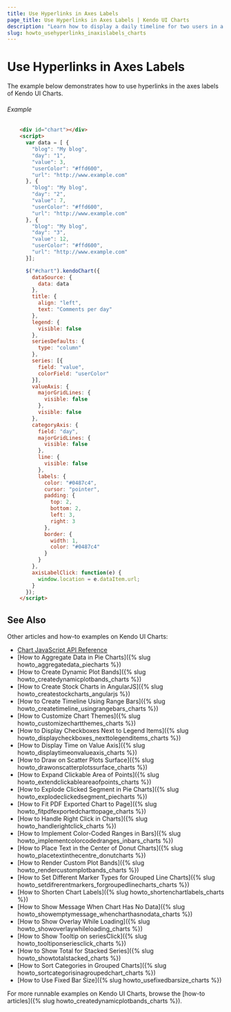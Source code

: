 ```yaml
---
title: Use Hyperlinks in Axes Labels
page_title: Use Hyperlinks in Axes Labels | Kendo UI Charts
description: "Learn how to display a daily timeline for two users in a Kendo UI Chart."
slug: howto_usehyperlinks_inaxislabels_charts
---
```


# Use Hyperlinks in Axes Labels

The example below demonstrates how to use hyperlinks in the axes labels of Kendo UI Charts.

###### Example

```html
    <div id="chart"></div>
    <script>
      var data = [ {
        "blog": "My blog",
        "day": "1",
        "value": 3,
        "userColor": "#ffd600",
        "url": "http://www.example.com"
      }, {
        "blog": "My blog",
        "day": "2",
        "value": 7,
        "userColor": "#ffd600",
        "url": "http://www.example.com"
      }, {
        "blog": "My blog",
        "day": "3",
        "value": 12,
        "userColor": "#ffd600",
        "url": "http://www.example.com"
      }];

      $("#chart").kendoChart({
        dataSource: {
          data: data
        },
        title: {
          align: "left",
          text: "Comments per day"
        },
        legend: {
          visible: false
        },
        seriesDefaults: {
          type: "column"
        },
        series: [{
          field: "value",
          colorField: "userColor"
        }],
        valueAxis: {
          majorGridLines: {
            visible: false
          },
          visible: false
        },
        categoryAxis: {
          field: "day",
          majorGridLines: {
            visible: false
          },
          line: {
            visible: false
          },
		  labels: {
            color: "#0487c4",
            cursor: "pointer",
            padding: {
              top: 2,
              bottom: 2,
              left: 3,
              right: 3
            },
            border: {
              width: 1,
              color: "#0487c4"
            }
          }
        },
        axisLabelClick: function(e) {
          window.location = e.dataItem.url;
        }
      });
    </script>
```

## See Also

Other articles and how-to examples on Kendo UI Charts:

* [Chart JavaScript API Reference](/api/javascript/dataviz/ui/chart)
* [How to Aggregate Data in Pie Charts]({% slug howto_aggregatedata_piecharts %})
* [How to Create Dynamic Plot Bands]({% slug howto_createdynamicplotbands_charts %})
* [How to Create Stock Charts in AngularJS]({% slug howto_createstockcharts_angularjs %})
* [How to Create Timeline Using Range Bars]({% slug howto_createtimeline_usingrangebars_charts %})
* [How to Customize Chart Themes]({% slug howto_customizechartthemes_charts %})
* [How to Display Checkboxes Next to Legend Items]({% slug howto_displaycheckboxes_nexttolegenditems_charts %})
* [How to Display Time on Value Axis]({% slug howto_displaytimeonvalueaxis_charts %})
* [How to Draw on Scatter Plots Surface]({% slug howto_drawonscatterplotssurface_charts %})
* [How to Expand Clickable Area of Points]({% slug howto_extendclickableareaofpoints_charts %})
* [How to Explode Clicked Segment in Pie Charts]({% slug howto_explodeclickedsegment_piecharts %})
* [How to Fit PDF Exported Chart to Page]({% slug howto_fitpdfexportedcharttopage_charts %})
* [How to Handle Right Click in Charts]({% slug howto_handlerightclick_charts %})
* [How to Implement Color-Coded Ranges in Bars]({% slug howto_implementcolorcodedranges_inbars_charts %})
* [How to Place Text in the Center of Donut Charts]({% slug howto_placetextinthecentre_donutcharts %})
* [How to Render Custom Plot Bands]({% slug howto_rendercustomplotbands_charts %})
* [How to Set Different Marker Types for Grouped Line Charts]({% slug howto_setdifrerentmarkers_forgroupedlinecharts_charts %})
* [How to Shorten Chart Labels]({% slug howto_shortenchartlabels_charts %})
* [How to Show Message When Chart Has No Data]({% slug howto_showemptymessage_whencharthasnodata_charts %})
* [How to Show Overlay While Loading]({% slug howto_showoverlaywhileloading_charts %})
* [How to Show Tooltip on seriesClick]({% slug howto_tooltiponseriesclick_charts %})
* [How to Show Total for Stacked Series]({% slug howto_showtotalstacked_charts %})
* [How to Sort Categories in Grouped Charts]({% slug howto_sortcategorisinagroupedchart_charts %})
* [How to Use Fixed Bar Size]({% slug howto_usefixedbarsize_charts %})

For more runnable examples on Kendo UI Charts, browse the [how-to articles]({% slug howto_createdynamicplotbands_charts %}).
